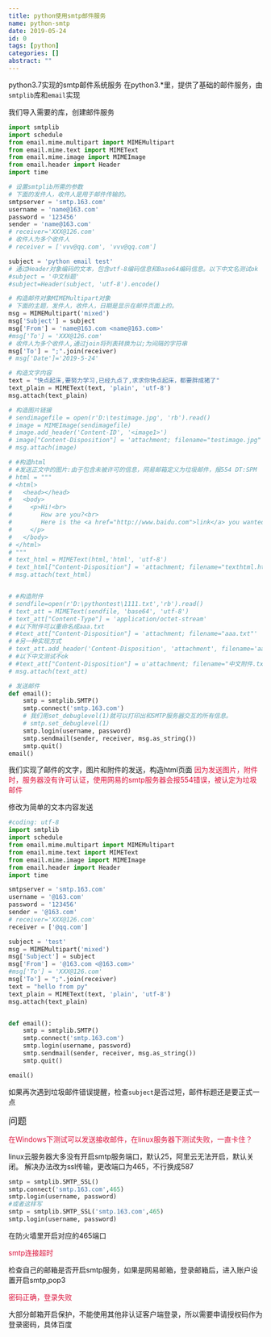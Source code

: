 ```yaml
---
title: python使用smtp邮件服务
name: python-smtp
date: 2019-05-24
id: 0
tags: [python]
categories: []
abstract: ""
---
```



python3.7实现的smtp邮件系统服务
在python3.*里，提供了基础的邮件服务，由`smtplib`库和`email`实现

<!--more-->

我们导入需要的库，创建邮件服务

```python
import smtplib
import schedule
from email.mime.multipart import MIMEMultipart
from email.mime.text import MIMEText
from email.mime.image import MIMEImage
from email.header import Header
import time

# 设置smtplib所需的参数
# 下面的发件人，收件人是用于邮件传输的。
smtpserver = 'smtp.163.com'
username = 'name@163.com'
password = '123456'
sender = 'name@163.com'
# receiver='XXX@126.com'
# 收件人为多个收件人
# receiver = ['vvv@qq.com', 'vvv@qq.com']

subject = 'python email test'
# 通过Header对象编码的文本，包含utf-8编码信息和Base64编码信息。以下中文名测试ok
#subject = '中文标题'
#subject=Header(subject, 'utf-8').encode()

# 构造邮件对象MIMEMultipart对象
# 下面的主题，发件人，收件人，日期是显示在邮件页面上的。
msg = MIMEMultipart('mixed')
msg['Subject'] = subject
msg['From'] = 'name@163.com <name@163.com>'
#msg['To'] = 'XXX@126.com'
# 收件人为多个收件人,通过join将列表转换为以;为间隔的字符串
msg['To'] = ";".join(receiver)
# msg['Date']='2019-5-24'

# 构造文字内容
text = "快点起床,要努力学习,已经九点了,求求你快点起床，都要胖成猪了"
text_plain = MIMEText(text, 'plain', 'utf-8')
msg.attach(text_plain)

# 构造图片链接
# sendimagefile = open(r'D:\testimage.jpg', 'rb').read()
# image = MIMEImage(sendimagefile)
# image.add_header('Content-ID', '<image1>')
# image["Content-Disposition"] = 'attachment; filename="testimage.jpg"'
# msg.attach(image)

# #构造html
# #发送正文中的图片:由于包含未被许可的信息，网易邮箱定义为垃圾邮件，报554 DT:SPM ：<p><img src="cid:image1"></p>
# html = """
# <html>
#   <head></head>
#   <body>
#     <p>Hi!<br>
#        How are you?<br>
#        Here is the <a href="http://www.baidu.com">link</a> you wanted.<br>
#     </p>
#   </body>
# </html>
# """
# text_html = MIMEText(html,'html', 'utf-8')
# text_html["Content-Disposition"] = 'attachment; filename="texthtml.html"'
# msg.attach(text_html)


# #构造附件
# sendfile=open(r'D:\pythontest\1111.txt','rb').read()
# text_att = MIMEText(sendfile, 'base64', 'utf-8')
# text_att["Content-Type"] = 'application/octet-stream'
# #以下附件可以重命名成aaa.txt
# #text_att["Content-Disposition"] = 'attachment; filename="aaa.txt"'
# #另一种实现方式
# text_att.add_header('Content-Disposition', 'attachment', filename='aaa.txt')
# #以下中文测试不ok
# #text_att["Content-Disposition"] = u'attachment; filename="中文附件.txt"'.decode('utf-8')
# msg.attach(text_att)

# 发送邮件
def email():
    smtp = smtplib.SMTP()
    smtp.connect('smtp.163.com')
    # 我们用set_debuglevel(1)就可以打印出和SMTP服务器交互的所有信息。
    # smtp.set_debuglevel(1)
    smtp.login(username, password)
    smtp.sendmail(sender, receiver, msg.as_string())
    smtp.quit()
email()
```

我们实现了邮件的文字，图片和附件的发送，构造html页面
<font color=crimson>因为发送图片，附件时，服务器没有许可认证，使用网易的smtp服务器会报554错误，被认定为垃圾邮件</font>

修改为简单的文本内容发送

```python
#coding: utf-8
import smtplib
import schedule
from email.mime.multipart import MIMEMultipart
from email.mime.text import MIMEText
from email.mime.image import MIMEImage
from email.header import Header
import time

smtpserver = 'smtp.163.com'
username = '@163.com'
password = '123456'
sender = '@163.com'
# receiver='XXX@126.com'
receiver = ['@qq.com']

subject = 'test'
msg = MIMEMultipart('mixed')
msg['Subject'] = subject
msg['From'] = '@163.com <@163.com>'
#msg['To'] = 'XXX@126.com'
msg['To'] = ";".join(receiver)
text = "hello from py"
text_plain = MIMEText(text, 'plain', 'utf-8')
msg.attach(text_plain)


def email():
    smtp = smtplib.SMTP()
    smtp.connect('smtp.163.com')
    smtp.login(username, password)
    smtp.sendmail(sender, receiver, msg.as_string())
    smtp.quit()

email()
```

如果再次遇到垃圾邮件错误提醒，检查`subject`是否过短，邮件标题还是要正式一点

<font size=4>问题</font>

<font color=crimson>在Windows下测试可以发送接收邮件，在linux服务器下测试失败，一直卡住？</font>

linux云服务器大多没有开启smtp服务端口，默认25，阿里云无法开启，默认关闭。
解决办法改为ssl传输，更改端口为465，不行换成587

```python
smtp = smtplib.SMTP_SSL()
smtp.connect('smtp.163.com',465)
smtp.login(username, password)
#或者这样写
smtp = smtplib.SMTP_SSL('smtp.163.com',465)
smtp.login(username, password)
```

在防火墙里开启对应的465端口

<font color=crimson>smtp连接超时</font>

检查自己的邮箱是否开启smtp服务，如果是网易邮箱，登录邮箱后，进入账户设置开启smtp,pop3

<font color=crimson>密码正确，登录失败</font>

大部分邮箱开启保护，不能使用其他非认证客户端登录，所以需要申请授权码作为登录密码，具体百度